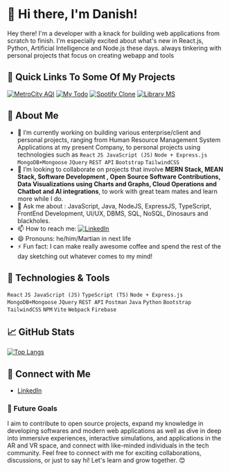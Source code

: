 # 👋 Hi there, I'm Danish!
Hey there! I'm a developer with a knack for building web applications from scratch to finish. I'm especially excited about what's new in  React.js, Python, Artificial Intelligence and Node.js these days.  always tinkering with personal projects that focus on creating webapp and tools
## 🚀 Quick Links To Some Of My Projects
[![MetroCity AQI](https://img.shields.io/badge/metrocityAQI-0A66C2?style=for-the-badge&logo=ko-fi&logoColor=white)](https://danishofcodes.github.io/metrocityAQI/)
[![My Todo](https://img.shields.io/badge/myTodoApp-fd7e14?style=for-the-badge&logo=ko-fi&logoColor=white)]((https://danishofcodes.github.io/myTodoApp/))
[![Spotify Clone](https://img.shields.io/badge/Spotify_Clone-1ed760?style=for-the-badge&logo=ko-fi&logoColor=white)](https://danishofcodes.github.io/Spotify-Clone/)
[![Library MS](https://img.shields.io/badge/library_ms-185365?style=for-the-badge&logo=ko-fi&logoColor=white)](https://danishofcodes.github.io/LibraryMS/)




## 🚀 About Me

- 🔭 I’m currently working on building various enterprise/client and personal projects, ranging from Human Resource Management System Applications at my present Company, to personal projects using technologies such as  `React`  `JS JavaScript (JS)` `Node + Express.js` `MongoDB+Mongoose` `JQuery` `REST API`  `Bootstrap` `TailwindCSS`
- 🤝 I’m looking to collaborate on projects that involve **MERN Stack, MEAN Stack, Software Development , Open Source Software Contributions, Data Visualizations using Charts and Graphs, Cloud Operations and Chatbot and AI integrations**, to work with great team mates and learn more while I do.
- 💬 Ask me about : JavaScript, Java, NodeJS, ExpressJS, TypeScript, FrontEnd Development, UI/UX,  DBMS, SQL, NoSQL,  Dinosaurs and blackholes.
- 📫 How to reach me:
 [![LinkedIn](https://img.shields.io/badge/LinkedIn-Connect-blue?style=for-the-badge&logo=linkedin)](https://www.linkedin.com/in/abdul-danish-38b5942a7)
- 😄 Pronouns: he/him/Martian in next life
- ⚡ Fun fact: I can make really awesome coffee and spend the rest of the day sketching out whatever comes to my mind!

## 🔧 Technologies & Tools

 `React`  `JS JavaScript (JS)` `TypeScript (TS)` `Node + Express.js` `MongoDB+Mongoose` `JQuery` `REST API` `Postman` `Java` `Python` `Bootstrap` `TailwindCSS` `NPM` `Vite` `Webpack` `Firebase`

## 📈 GitHub Stats

[![Top Langs](https://github-readme-stats.vercel.app/api/top-langs/?username=danishofcodes&layout=compact)](https://github.com/danishofcodes/)

## 🤝 Connect with Me

- [LinkedIn](https://www.linkedin.com/in/abdul-danish-38b5942a7/)


### 🎯 Future Goals

I aim to contribute to open source projects, expand my knowledge in developing softwares and modern web applications as well as dive in deep into immersive experiences, interactive simulations, and applications in the AR and VR space, and connect with like-minded individuals in the tech community.
Feel free to connect with me for exciting collaborations, discussions, or just to say hi! Let's learn and grow together. 😊


<!---
danishofcodes/danishofcodes is a ✨ special ✨ repository because its `README.md` (this file) appears on your GitHub profile.
You can click the Preview link to take a look at your changes.
--->
